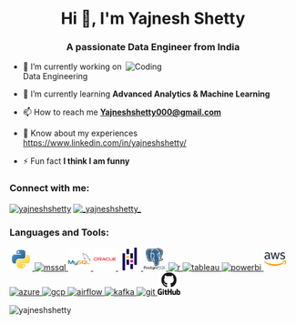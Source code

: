 <h1 align="center">Hi 👋, I'm Yajnesh Shetty</h1>
<h3 align="center">A passionate Data Engineer from India</h3>
<img align="right" alt="Coding" width="300" src="https://avatars.githubusercontent.com/u/54422842?v=4">

- 🔭 I’m currently working on Data Engineering

- 🌱 I’m currently learning **Advanced Analytics & Machine Learning**

- 📫 How to reach me **Yajneshshetty000@gmail.com**

- 📄 Know about my experiences https://www.linkedin.com/in/yajneshshetty/

- ⚡ Fun fact **I think I am funny**

<h3 align="left">Connect with me:</h3>
<p align="left">
<a href="https://linkedin.com/in/yajneshshetty" target="blank"><img align="center" src="https://raw.githubusercontent.com/rahuldkjain/github-profile-readme-generator/master/src/images/icons/Social/linked-in-alt.svg" alt="yajneshshetty" height="30" width="40" /></a>
<a href="https://instagram.com/_yajneshshetty_" target="blank"><img align="center" src="https://raw.githubusercontent.com/rahuldkjain/github-profile-readme-generator/master/src/images/icons/Social/instagram.svg" alt="_yajneshshetty_" height="30" width="40" /></a>
</p>

<h3 align="left">Languages and Tools:</h3>
<p align="left"> 
  <a href="https://www.python.org" target="_blank" rel="noreferrer"> 
    <img src="https://raw.githubusercontent.com/devicons/devicon/master/icons/python/python-original.svg" alt="python" width="40" height="40"/> 
  </a> 
  <a href="https://www.microsoft.com/en-us/sql-server" target="_blank" rel="noreferrer"> 
    <img src="https://www.svgrepo.com/show/303229/microsoft-sql-server-logo.svg" alt="mssql" width="40" height="40"/> 
  </a> 
  <a href="https://www.mysql.com/" target="_blank" rel="noreferrer"> 
    <img src="https://raw.githubusercontent.com/devicons/devicon/master/icons/mysql/mysql-original-wordmark.svg" alt="mysql" width="40" height="40"/> 
  </a> 
  <a href="https://www.oracle.com/" target="_blank" rel="noreferrer"> 
    <img src="https://raw.githubusercontent.com/devicons/devicon/master/icons/oracle/oracle-original.svg" alt="oracle" width="40" height="40"/> 
  </a> 
  <a href="https://pandas.pydata.org/" target="_blank" rel="noreferrer"> 
    <img src="https://raw.githubusercontent.com/devicons/devicon/2ae2a900d2f041da66e950e4d48052658d850630/icons/pandas/pandas-original.svg" alt="pandas" width="40" height="40"/> 
  </a> 
  <a href="https://www.postgresql.org" target="_blank" rel="noreferrer"> 
    <img src="https://raw.githubusercontent.com/devicons/devicon/master/icons/postgresql/postgresql-original-wordmark.svg" alt="postgresql" width="40" height="40"/> 
  </a> 
  <a href="https://www.r-project.org/" target="_blank" rel="noreferrer"> 
    <img src="https://www.r-project.org/logo/Rlogo.svg" alt="r" width="40" height="40"/> 
  </a> 
  <a href="https://www.tableau.com/" target="_blank" rel="noreferrer"> 
    <img src="https://www.tableau.com/sites/default/files/pages/tableaulogo_highres.png" alt="tableau" width="40" height="40"/> 
  </a> 
  <a href="https://powerbi.microsoft.com/" target="_blank" rel="noreferrer"> 
    <img src="https://www.vectorlogo.zone/logos/microsoft_powerbi/microsoft_powerbi-icon.svg" alt="powerbi" width="40" height="40"/> 
  </a> 
  <a href="https://aws.amazon.com/" target="_blank" rel="noreferrer"> 
    <img src="https://raw.githubusercontent.com/devicons/devicon/master/icons/amazonwebservices/amazonwebservices-original-wordmark.svg" alt="aws" width="40" height="40"/> 
  </a> 
  <a href="https://azure.microsoft.com/" target="_blank" rel="noreferrer"> 
    <img src="https://www.vectorlogo.zone/logos/microsoft_azure/microsoft_azure-icon.svg" alt="azure" width="40" height="40"/> 
  </a> 
  <a href="https://cloud.google.com/" target="_blank" rel="noreferrer"> 
    <img src="https://www.vectorlogo.zone/logos/google_cloud/google_cloud-icon.svg" alt="gcp" width="40" height="40"/> 
  </a> 
  <a href="https://airflow.apache.org/" target="_blank" rel="noreferrer"> 
    <img src="https://airflow.apache.org/docs/apache-airflow/stable/_images/pin_large.png" alt="airflow" width="40" height="40"/> 
  </a> 
  <a href="https://kafka.apache.org/" target="_blank" rel="noreferrer"> 
    <img src="https://www.vectorlogo.zone/logos/apache_kafka/apache_kafka-icon.svg" alt="kafka" width="40" height="40"/> 
  </a> 
  <a href="https://git-scm.com/" target="_blank" rel="noreferrer"> 
    <img src="https://www.vectorlogo.zone/logos/git-scm/git-scm-icon.svg" alt="git" width="40" height="40"/> 
  </a> 
  <a href="https://github.com/" target="_blank" rel="noreferrer"> 
    <img src="https://raw.githubusercontent.com/devicons/devicon/master/icons/github/github-original-wordmark.svg" alt="github" width="40" height="40"/> 
  </a> 
</p>

<p><img align="center" src="https://github-readme-stats.vercel.app/api/top-langs?username=yajneshshetty&show_icons=true&locale=en&layout=compact" alt="yajneshshetty" /></p>
